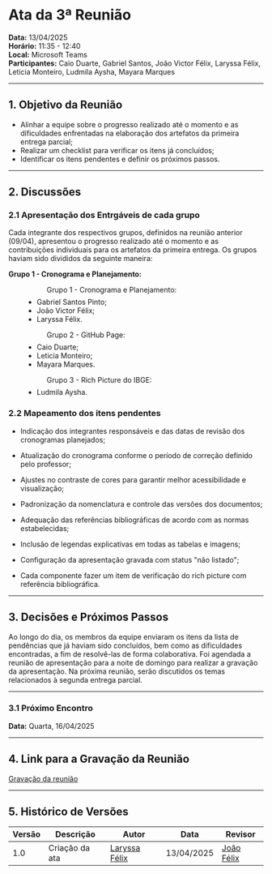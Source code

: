 # Ata da 3ª Reunião

**Data:** 13/04/2025  
**Horário:** 11:35 - 12:40  
**Local:** Microsoft Teams  
**Participantes:** Caio Duarte, Gabriel Santos, João Victor Félix, Laryssa Félix, Leticia Monteiro, Ludmila Aysha, Mayara Marques

---

## 1. Objetivo da Reunião

- Alinhar a equipe sobre o progresso realizado até o momento e as dificuldades enfrentadas na elaboração dos artefatos da primeira entrega parcial;
- Realizar um checklist para verificar os itens já concluídos;
- Identificar os itens pendentes e definir os próximos passos.

---

## 2. Discussões

### 2.1 Apresentação dos Entrgáveis de cada grupo

Cada integrante dos respectivos grupos, definidos na reunião anterior (09/04), apresentou o progresso realizado até o momento e as contribuições individuais para os artefatos da primeira entrega. Os grupos haviam sido divididos da seguinte maneira:

**Grupo 1 - Cronograma e Planejamento:**  

<div style="text-align: justify; text-indent: 2cm;">
  Grupo 1 - Cronograma e Planejamento:
</div>
<ul style="text-align: justify; padding-left: 4em; margin-top: 0.5em;">
  <li>Gabriel Santos Pinto;</li>
  <li>João Victor Félix;</li>
  <li>Laryssa Félix.</li>
</ul>

<div style="text-align: justify; text-indent: 2cm;">
  Grupo 2 - GitHub Page:
</div>
<ul style="text-align: justify; padding-left: 4em; margin-top: 0.5em;">
  <li>Caio Duarte;</li>
  <li>Leticia Monteiro;</li>
  <li>Mayara Marques.</li>
</ul>

<div style="text-align: justify; text-indent: 2cm;">
  Grupo 3 - Rich Picture do IBGE:
</div>
<ul style="text-align: justify; padding-left: 4em; margin-top: 0.5em;">
  <li>Ludmila Aysha.</li>
</ul>

### 2.2 Mapeamento dos itens pendentes

- Indicação dos integrantes responsáveis e das datas de revisão dos cronogramas planejados;

- Atualização do cronograma conforme o período de correção definido pelo professor;

- Ajustes no contraste de cores para garantir melhor acessibilidade e visualização;

- Padronização da nomenclatura e controle das versões dos documentos;

- Adequação das referências bibliográficas de acordo com as normas estabelecidas;

- Inclusão de legendas explicativas em todas as tabelas e imagens;

- Configuração da apresentação gravada com status "não listado";

- Cada componente fazer um item de verificação do rich picture com referência bibliográfica.

---

## 3. Decisões e Próximos Passos

Ao longo do dia, os membros da equipe enviaram os itens da lista de pendências que já haviam sido concluídos, bem como as dificuldades encontradas, a fim de resolvê-las de forma colaborativa.
Foi agendada a reunião de apresentação para a noite de domingo para realizar a gravação da apresentação.
Na próxima reunião, serão discutidos os temas relacionados à segunda entrega parcial.

---

### 3.1 Próximo Encontro

**Data:** Quarta, 16/04/2025

---

## 4. Link para a Gravação da Reunião

[Gravação da reunião](https://www.youtube.com/watch?v=a0pZxguZCIE)


---

## 5. Histórico de Versões

| Versão | Descrição                        | Autor           | Data        | Revisor      |
|--------|----------------------------------|------------------|-------------|--------------|
| 1.0    | Criação da ata                   | [Laryssa Félix](https://github.com/felixlaryssa)    | 13/04/2025  | [João Félix](https://github.com/joaofmoreiraa) |